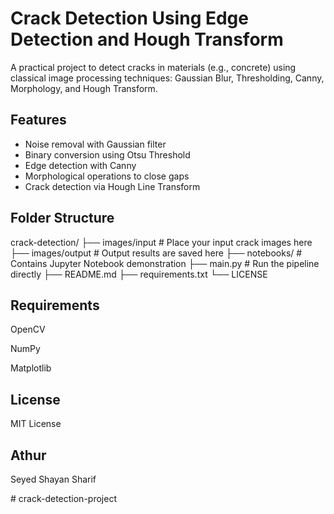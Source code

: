 #  Crack Detection Using Edge Detection and Hough Transform

A practical project to detect cracks in materials (e.g., concrete) using classical image processing techniques: Gaussian Blur, Thresholding, Canny, Morphology, and Hough Transform.

##  Features

- Noise removal with Gaussian filter
- Binary conversion using Otsu Threshold
- Edge detection with Canny
- Morphological operations to close gaps
- Crack detection via Hough Line Transform

##  Folder Structure
crack-detection/
├── images/input # Place your input crack images here
├── images/output # Output results are saved here
├── notebooks/ # Contains Jupyter Notebook demonstration
├── main.py # Run the pipeline directly
├── README.md
├── requirements.txt
└── LICENSE

## Requirements
OpenCV

NumPy

Matplotlib

## License
MIT License

## Athur
Seyed Shayan Sharif 

#   c r a c k - d e t e c t i o n - p r o j e c t  
 